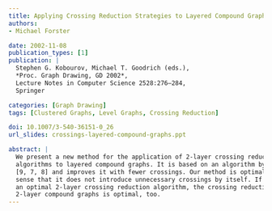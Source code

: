 ```yaml
---
title: Applying Crossing Reduction Strategies to Layered Compound Graphs
authors:
- Michael Forster

date: 2002-11-08
publication_types: [1]
publication: |
  Stephen G. Kobourov, Michael T. Goodrich (eds.),
  *Proc. Graph Drawing, GD 2002*,
  Lecture Notes in Computer Science 2528:276–284,
  Springer

categories: [Graph Drawing]
tags: [Clustered Graphs, Level Graphs, Crossing Reduction]

doi: 10.1007/3-540-36151-0_26
url_slides: crossings-layered-compound-graphs.ppt

abstract: |
  We present a new method for the application of 2-layer crossing reduction
  algorithms to layered compound graphs. It is based on an algorithm by Sander
  [9, 7, 8] and improves it with fewer crossings. Our method is optimal in the
  sense that it does not introduce unnecessary crossings by itself. If used with
  an optimal 2-layer crossing reduction algorithm, the crossing reduction for
  2-layer compound graphs is optimal, too.
---
```

